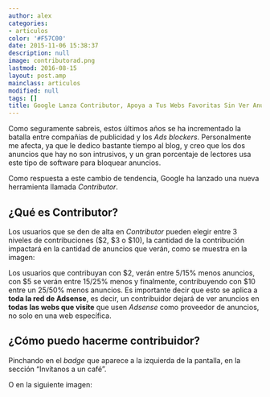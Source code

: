 ```yaml
---
author: alex
categories:
- articulos
color: '#F57C00'
date: 2015-11-06 15:38:37
description: null
image: contributorad.png
lastmod: 2016-08-15
layout: post.amp
mainclass: articulos
modified: null
tags: []
title: Google Lanza Contributor, Apoya a Tus Webs Favoritas Sin Ver Anuncios
---
```


Como seguramente sabreis, estos últimos años se ha incrementado la batalla entre compañías de publicidad y los _Ads blockers_. Personalmente me afecta, ya que le dedico bastante tiempo al blog, y creo que los dos anuncios que hay no son intrusivos, y un gran porcentaje de lectores usa este tipo de software para bloquear anuncios.

Como respuesta a este cambio de tendencia, Google ha lanzado una nueva herramienta llamada _Contributor_.

## ¿Qué es Contributor?

Los usuarios que se den de alta en _Contributor_ pueden elegir entre 3 niveles de contribuciones ($2, $3 o $10), la cantidad de la contribución impactará en la cantidad de anuncios que verán, como se muestra en la imagen:

<figure>
    <a href="https://www.google.com/contributor/welcome/?utm_source=publisher&utm_medium=banner&utm_campaign=ca-pub-9043332344373532">
        <amp-img layout="responsive" src="/img/contributions.png" title="{{ page.title }}" alt="{{ page.title }}" width="406px" height="361px"></amp-img>
    </a>
</figure>

Los usuarios que contribuyan con $2, verán entre 5/15% menos anuncios, con $5 se verán entre 15/25% menos y finalmente, contribuyendo con $10 entre un 25/50% menos anuncios. Es importante decir que esto se aplica a __toda la red de Adsense__, es decir, un contribuidor dejará de ver anuncios en __todas las webs que visite__ que usen _Adsense_ como proveedor de anuncios, no solo en una web específica.

## ¿Cómo puedo hacerme contribuidor?

Pinchando en el _badge_ que aparece a la izquierda de la pantalla, en la sección “Invítanos a un café”.

O en la siguiente imagen:

<figure>
    <a href="https://www.google.com/contributor/welcome/?utm_source=publisher&utm_medium=banner&utm_campaign=ca-pub-9043332344373532">
        <amp-img layout="responsive" src="/img/contributorad.png" title="{{ page.title }}" alt="{{ page.title }}" width="300px" height="250px"></amp-img>
    </a>
</figure>

<!--more-->